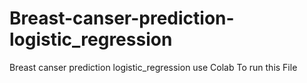 # Breast-canser-prediction-logistic_regression
Breast canser prediction logistic_regression
use Colab To run this File
